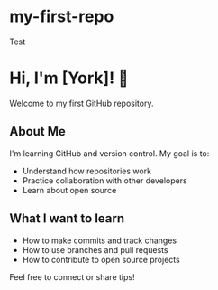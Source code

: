 # my-first-repo
Test
# Hi, I'm [York]! 👋

Welcome to my first GitHub repository.

## About Me

I'm learning GitHub and version control. My goal is to:
- Understand how repositories work
- Practice collaboration with other developers
- Learn about open source

## What I want to learn

- How to make commits and track changes
- How to use branches and pull requests
- How to contribute to open source projects

Feel free to connect or share tips!
